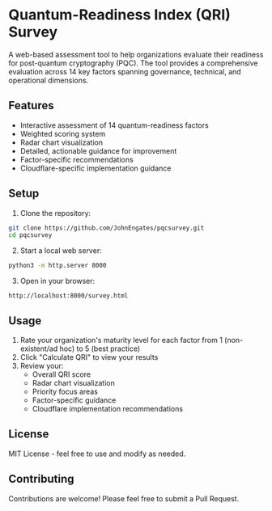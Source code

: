 # Quantum-Readiness Index (QRI) Survey

A web-based assessment tool to help organizations evaluate their readiness for post-quantum cryptography (PQC). The tool provides a comprehensive evaluation across 14 key factors spanning governance, technical, and operational dimensions.

## Features

- Interactive assessment of 14 quantum-readiness factors
- Weighted scoring system
- Radar chart visualization
- Detailed, actionable guidance for improvement
- Factor-specific recommendations
- Cloudflare-specific implementation guidance

## Setup

1. Clone the repository:
```bash
git clone https://github.com/JohnEngates/pqcsurvey.git
cd pqcsurvey
```

2. Start a local web server:
```bash
python3 -m http.server 8000
```

3. Open in your browser:
```
http://localhost:8000/survey.html
```

## Usage

1. Rate your organization's maturity level for each factor from 1 (non-existent/ad hoc) to 5 (best practice)
2. Click "Calculate QRI" to view your results
3. Review your:
   - Overall QRI score
   - Radar chart visualization
   - Priority focus areas
   - Factor-specific guidance
   - Cloudflare implementation recommendations

## License

MIT License - feel free to use and modify as needed.

## Contributing

Contributions are welcome! Please feel free to submit a Pull Request. 